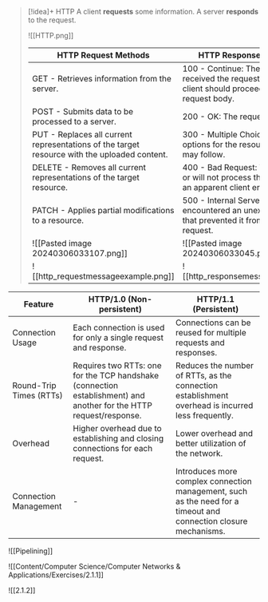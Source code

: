 > [!idea]+ HTTP
> A client **requests** some information. A server **responds** to the request.
> 
> ![[HTTP.png]]
>
> | **HTTP Request Methods**                                                                         | **HTTP Response Status Codes**                                                                                                 |
> | -------------------------------------------------------------------------------------------- | -------------------------------------------------------------------------------------------------------------------------- |
> | GET - Retrieves information from the server.                                                 | 100 - Continue: The server has received the request headers, and the client should proceed to send the request body.       |
> | POST - Submits data to be processed to a server.                                             | 200 - OK: The request has succeeded.                                                                                       |
> | PUT - Replaces all current representations of the target resource with the uploaded content. | 300 - Multiple Choices: Multiple options for the resource that the client may follow.                                      |
> | DELETE - Removes all current representations of the target resource.                         | 400 - Bad Request: The server cannot or will not process the request due to an apparent client error.                      |
> | PATCH - Applies partial modifications to a resource.                                         | 500 - Internal Server Error: The server encountered an unexpected condition that prevented it from fulfilling the request. |
> | ![[Pasted image 20240306033107.png]]                                                         | ![[Pasted image 20240306033045.png]]                                                                                       |
> | ![[http_requestmessageexample.png]]                                                          | ![[http_responsemessageexample.png]]                                                                                              |


| **Feature**             | **HTTP/1.0 (Non-persistent)**                                                                                      | **HTTP/1.1 (Persistent)**                                                                                        |
| ----------------------- | ------------------------------------------------------------------------------------------------------------------ | ---------------------------------------------------------------------------------------------------------------- |
| Connection Usage        | Each connection is used for only a single request and response.                                                    | Connections can be reused for multiple requests and responses.                                                   |
| Round-Trip Times (RTTs) | Requires two RTTs: one for the TCP handshake (connection establishment) and another for the HTTP request/response. | Reduces the number of RTTs, as the connection establishment overhead is incurred less frequently.                |
| Overhead                | Higher overhead due to establishing and closing connections for each request.                                      | Lower overhead and better utilization of the network.                                                            |
| Connection Management   | -                                                                                                                  | Introduces more complex connection management, such as the need for a timeout and connection closure mechanisms. |
![[Pipelining]]


![[Content/Computer Science/Computer Networks & Applications/Exercises/2.1.1]]

![[2.1.2]]